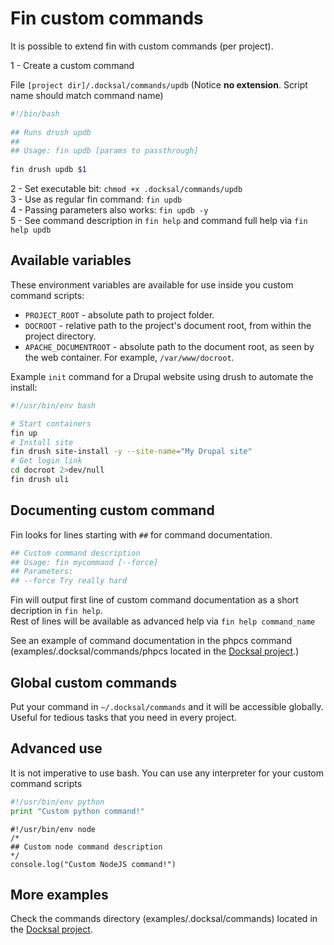 # Fin custom commands

It is possible to extend fin with custom commands (per project).

1 - Create a custom command

File `[project dir]/.docksal/commands/updb` (Notice **no extension**. Script name should match command name)

```bash
#!/bin/bash
    
## Runs drush updb
##
## Usage: fin updb [params to passthrough]
 
fin drush updb $1
```

2 - Set executable bit: `chmod +x .docksal/commands/updb`  
3 - Use as regular fin command: `fin updb`  
4 - Passing parameters also works: `fin updb -y`  
5 - See command description in `fin help` and command full help via `fin help updb` 

## Available variables

These environment variables are available for use inside you custom command scripts:

* `PROJECT_ROOT` - absolute path to project folder.  
* `DOCROOT` - relative path to the project's document root, from within the project directory.
* `APACHE_DOCUMENTROOT` - absolute path to the document root, as seen by the web container. For 
example, `/var/www/docroot`.

Example `init` command for a Drupal website using drush to automate the install:  

```bash
#!/usr/bin/env bash

# Start containers
fin up
# Install site
fin drush site-install -y --site-name="My Drupal site"
# Get login link
cd docroot 2>dev/null 
fin drush uli
```

## Documenting custom command

Fin looks for lines starting with `##` for command documentation. 

```bash
## Custom command description
## Usage: fin mycommand [--force]
## Parameters:
## --force Try really hard
```

Fin will output first line of custom command documentation as a short decription in `fin help`.  
Rest of lines will be available as advanced help via `fin help command_name`

See an example of command documentation in the phpcs command (examples/.docksal/commands/phpcs located in the [Docksal project](https://github.com/docksal/docksal).)

## Global custom commands

Put your command in `~/.docksal/commands` and it will be accessible globally.  
Useful for tedious tasks that you need in every project.

## Advanced use

It is not imperative to use bash. You can use any interpreter for your custom command scripts

```python
#!/usr/bin/env python
print "Custom python command!"
```

```node
#!/usr/bin/env node
/*
## Custom node command description
*/
console.log("Custom NodeJS command!")
```

## More examples

Check the commands directory (examples/.docksal/commands) located in the [Docksal project](https://github.com/docksal/docksal).
